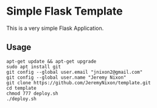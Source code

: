 # Simple Flask Template
This is a very simple Flask Application.

## Usage
```
apt-get update && apt-get upgrade
sudo apt install git
git config --global user.email "jnixon2@gmail.com"
git config --global user.name "Jeremy Nixon"
git clone https://github.com/JeremyNixon/template.git
cd template
chmod 777 deploy.sh
./deploy.sh
```
